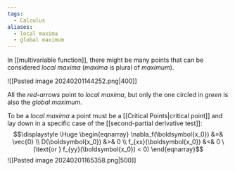 ```yaml
---
tags:
  - Calculus
aliases:
  - local maxima
  - global maximum
---
```

In [[multivariable function]], there might be many points that can be considered *local maxima* (*maxima* is plural of *maximum*).

![[Pasted image 20240201144252.png|400]]

All the *red-arrows* point to *local maxima*,
but only the one circled in *green* is also the *global maximum*.

To be a *local maxima* a point must be a [[Critical Points|critical point]] and lay down in a specific case of the [[second-partial derivative test]]:
$$\displaystyle \Huge \begin{eqnarray} 
\nabla_f(\boldsymbol{x_0}) &=& \vec{0}
\\
D(\boldsymbol{x_0}) &>& 0
\\
f_{xx}(\boldsymbol{x_0}) &<& 0 
\ (\text{or }
f_{yy}(\boldsymbol{x_0}) < 0)
\end{eqnarray}$$
![[Pasted image 20240201165358.png|500]]


